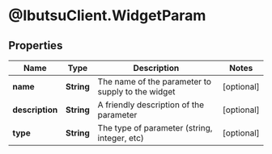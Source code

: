 # @IbutsuClient.WidgetParam

## Properties

Name | Type | Description | Notes
------------ | ------------- | ------------- | -------------
**name** | **String** | The name of the parameter to supply to the widget | [optional] 
**description** | **String** | A friendly description of the parameter | [optional] 
**type** | **String** | The type of parameter (string, integer, etc) | [optional] 


